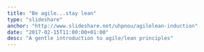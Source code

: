 ```yaml
---
title: "Be agile...stay lean"
type: "slideshare"
anchor: "http://www.slideshare.net/uhpnou/agilelean-induction"
date: "2017-02-15T11:00:00+01:00"
desc: "A gentle introduction to agile/lean principles"
---
```

